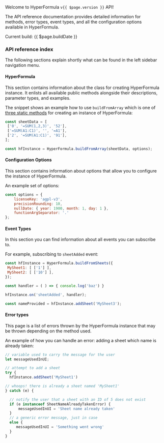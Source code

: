 Welcome to HyperFormula `v{{ $page.version }}` API!

The API reference documentation provides detailed information for methods, error types, event types, and all the configuration options available in HyperFormula.

Current build: {{ $page.buildDate }}

### API reference index

The following sections explain shortly what can be found in the left sidebar navigation menu.

#### HyperFormula
This section contains information about the class for creating HyperFormula instance. It enlists all available public methods alongside their descriptions, parameter types, and examples.

The snippet shows an example how to use `buildFromArray` which is one of [three static methods](/api/classes/hyperformula.html#factories) for creating an instance of HyperFormula:
```javascript
const sheetData = [
 ['0', '=SUM(1,2,3)', '52'],
 ['=SUM(A1:C1)', '', '=A1'],
 ['2', '=SUM(A1:C1)', '91'],
];

const hfInstance = HyperFormula.buildFromArray(sheetData, options);
```

#### Configuration Options
This section contains information about options that allow you to configure the instance of HyperFormula.

An example set of options:
```javascript
const options = {
    licenseKey: 'agpl-v3',
    precisionRounding: 10,
    nullDate: { year: 1900, month: 1, day: 1 },
    functionArgSeparator: '.'
};
```

#### Event Types
In this section you can find information about all events you can subscribe to.

For example, subscribing to `sheetAdded` event:

```javascript
const hfInstance = HyperFormula.buildFromSheets({
 MySheet1: [ ['1'] ],
 MySheet2: [ ['10'] ],
});

const handler = ( ) => { console.log('baz') }

hfInstance.on('sheetAdded', handler);

const nameProvided = hfInstance.addSheet('MySheet3');
```

#### Error types
This page is a list of errors thrown by the HyperFormula instance that may be thrown depending on the method used.

An example of how you can handle an error: adding a sheet which name is already taken:
```javascript
// variable used to carry the message for the user
let messageUsedInUI;

// attempt to add a sheet
try {
  hfInstance.addSheet('MySheet1')

// whoops! there is already a sheet named 'MySheet1'
} catch (e) {

  // notify the user that a sheet with an ID of 5 does not exist
  if (e instanceof SheetNameAlreadyTakenError) {
      messageUsedInUI = 'Sheet name already taken'
  }
  // a generic error message, just in case
  else {
     messageUsedInUI = 'Something went wrong'
  }
}
```